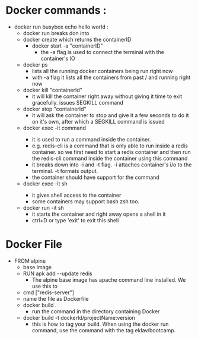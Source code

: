 # Docker commands :
  - docker run busybox echo hello world :
	  - docker run breaks don into
	  - docker create which returns the containerID
		- docker start -a "containerID"
			- the -a flag is used to connect the terminal with the container's IO
	- docker ps
		- lists all the running docker containers being run right now
		- with -a flag it lists all the containers from past / and running right now
	- docker kill "containerId"
		- it will kill the container right away without giving it time to exit gracefully. issues SEGKILL command
	- docker stop "containerId"
		- it will ask the container to stop and give it a few seconds to do it on it's own, after which a SEGKILL command is issued
	- docker exec -it <containerId> command
		- it is used to run a command inside the container.
		- e.g. redis-cli is a command that is only able to run inside a redis container. so we first need to start a redis container and then run the redis-cli command inside the container using this command
		- it breaks down into -i and -t flag. -i attaches container's i/o to the terminal. -t formats output.
		- the container should have support for the command
	- docker exec -it <containerId> sh
		- it gives shell access to the container
		- some containers may support bash zsh too.
	- docker run -it sh
		- it starts the container and right away opens a shell in it
		- ctrl+D or type 'exit' to exit this shell

# Docker File
  - FROM alpine
	  - base image
	- RUN apk add --update redis
	  - The alpine base image has apache command line installed.  We use this to 
	- cmd ["redis-server"]
	- name the file as Dockerfile
	- docker build .
	  - run the command in the directory containing Docker
	- docker build -t dockerId/projectName:version
		- this is how to tag your build. When using the docker run command, use the command with the tag eklav/bootcamp.